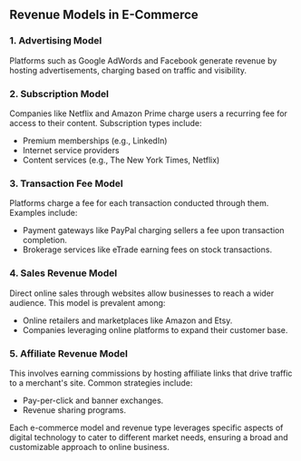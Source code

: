 ## Revenue Models in E-Commerce

### 1. Advertising Model
Platforms such as Google AdWords and Facebook generate revenue by hosting advertisements, charging based on traffic and visibility.

### 2. Subscription Model
Companies like Netflix and Amazon Prime charge users a recurring fee for access to their content. Subscription types include:
- Premium memberships (e.g., LinkedIn)
- Internet service providers
- Content services (e.g., The New York Times, Netflix)

### 3. Transaction Fee Model
Platforms charge a fee for each transaction conducted through them. Examples include:
- Payment gateways like PayPal charging sellers a fee upon transaction completion.
- Brokerage services like eTrade earning fees on stock transactions.

### 4. Sales Revenue Model
Direct online sales through websites allow businesses to reach a wider audience. This model is prevalent among:
- Online retailers and marketplaces like Amazon and Etsy.
- Companies leveraging online platforms to expand their customer base.

### 5. Affiliate Revenue Model
This involves earning commissions by hosting affiliate links that drive traffic to a merchant's site. Common strategies include:
- Pay-per-click and banner exchanges.
- Revenue sharing programs.

Each e-commerce model and revenue type leverages specific aspects of digital technology to cater to different market needs, ensuring a broad and customizable approach to online business.
